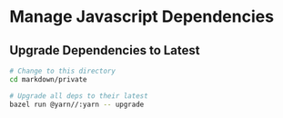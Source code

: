 # Manage Javascript Dependencies

## Upgrade Dependencies to Latest

```sh
# Change to this directory
cd markdown/private

# Upgrade all deps to their latest
bazel run @yarn//:yarn -- upgrade
```

